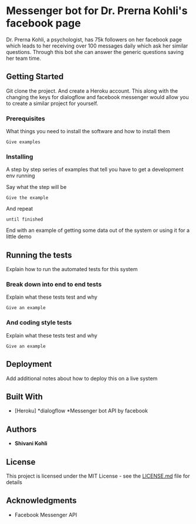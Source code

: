 # Messenger bot for Dr. Prerna Kohli's facebook page

Dr. Prerna Kohli, a psychologist, has 75k followers on her facebook page which leads to her receiving over 100 messages daily which ask her similar questions. Through this bot she can answer the generic questions saving her team time. 

## Getting Started

Git clone the project. And create a Heroku account. This along with the changing the keys for dialogflow and facebook messenger would allow you to create a similar project for yourself. 

### Prerequisites

What things you need to install the software and how to install them

```
Give examples
```

### Installing

A step by step series of examples that tell you have to get a development env running

Say what the step will be

```
Give the example
```

And repeat

```
until finished
```

End with an example of getting some data out of the system or using it for a little demo

## Running the tests

Explain how to run the automated tests for this system

### Break down into end to end tests

Explain what these tests test and why

```
Give an example
```

### And coding style tests

Explain what these tests test and why

```
Give an example
```

## Deployment

Add additional notes about how to deploy this on a live system

## Built With

* [Heroku]
*dialogflow
*Messenger bot API by facebook

## Authors

* **Shivani Kohli**


## License

This project is licensed under the MIT License - see the [LICENSE.md](LICENSE.md) file for details

## Acknowledgments

* Facebook Messenger API
